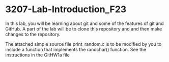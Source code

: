 # 3207-Lab-Introduction_F23
In this lab, you will be learning about git and some of the features of git and GitHub. A part of the lab will be to clone this repository and and then make changes to the repository.

The attached simple source file print_random.c is to be modified by you to include a function that implements the randchar() function.
See the instructions in the GitHW1a file
